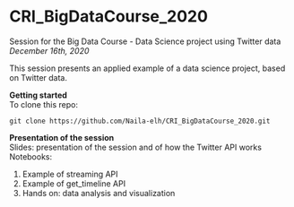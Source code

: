 # CRI_BigDataCourse_2020  
Session for the Big Data Course - Data Science project using Twitter data  
*December 16th, 2020*

This session presents an applied example of a data science project, based on Twitter data.  

**Getting started**  
To clone this repo:  
```
git clone https://github.com/Naila-elh/CRI_BigDataCourse_2020.git
```

**Presentation of the session**  
Slides: presentation of the session and of how the Twitter API works  
Notebooks:  
1. Example of streaming API  
2. Example of get_timeline API  
3. Hands on: data analysis and visualization  
